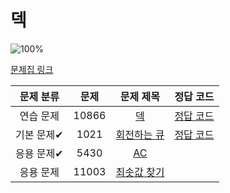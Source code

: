 # 덱

![100%](https://progress-bar.dev/2/?scale=4&title=progress&width=500&color=babaca&suffix=/4)

[문제집 링크](https://www.acmicpc.net/workbook/view/7311)

| 문제 분류 | 문제 | 문제 제목 | 정답 코드 |
| :--: | :--: | :--: | :--: |
| 연습 문제 | 10866 | [덱](https://www.acmicpc.net/problem/10866) | [정답 코드](../barkingdog/src/deque/BOJ10866_Deque.java) |
| 기본 문제✔ | 1021 | [회전하는 큐](https://www.acmicpc.net/problem/1021) | [정답 코드](../barkingdog/src/dequeBOJ1021_SpinningQueue.java) |
| 응용 문제✔ | 5430 | [AC](https://www.acmicpc.net/problem/5430) |  |
| 응용 문제 | 11003 | [최솟값 찾기](https://www.acmicpc.net/problem/11003) | |
